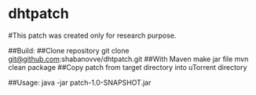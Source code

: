 # dhtpatch

#This patch was created only for research purpose.

##Build:
##Clone repository
git clone git@github.com:shabanovve/dhtpatch.git
##With Maven make jar file
mvn clean package
##Copy patch from target directory into uTorrent directory

##Usage:
java -jar patch-1.0-SNAPSHOT.jar
